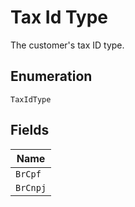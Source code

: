 
# Tax Id Type

The customer's tax ID type.

## Enumeration

`TaxIdType`

## Fields

| Name |
|  --- |
| `BrCpf` |
| `BrCnpj` |


